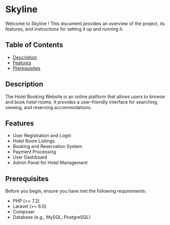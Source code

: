 # Skyline

Welcome to Skyline ! This document provides an overview of the project, its features, and instructions for setting it up and running it.

## Table of Contents

- [Description](#description)
- [Features](#features)
- [Prerequisites](#prerequisites)

## Description

The Hotel Booking Website is an online platform that allows users to browse and book hotel rooms. It provides a user-friendly interface for searching, viewing, and reserving accommodations.

## Features

- User Registration and Login
- Hotel Room Listings
- Booking and Reservation System
- Payment Processing
- User Dashboard
- Admin Panel for Hotel Management

## Prerequisites

Before you begin, ensure you have met the following requirements:

- PHP (>= 7.2)
- Laravel (>= 6.0)
- Composer
- Database (e.g., MySQL, PostgreSQL)


